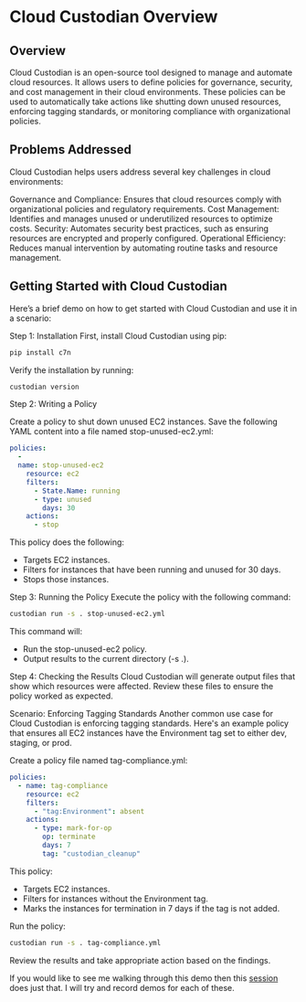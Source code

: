 # Cloud Custodian Overview
## Overview

Cloud Custodian is an open-source tool designed to manage and automate cloud resources. It allows users to define policies for governance, security, and cost management in their cloud environments. These policies can be used to automatically take actions like shutting down unused resources, enforcing tagging standards, or monitoring compliance with organizational policies.

## Problems Addressed
Cloud Custodian helps users address several key challenges in cloud environments:

Governance and Compliance: Ensures that cloud resources comply with organizational policies and regulatory requirements.
Cost Management: Identifies and manages unused or underutilized resources to optimize costs.
Security: Automates security best practices, such as ensuring resources are encrypted and properly configured.
Operational Efficiency: Reduces manual intervention by automating routine tasks and resource management.

## Getting Started with Cloud Custodian
Here’s a brief demo on how to get started with Cloud Custodian and use it in a scenario:

Step 1: Installation
First, install Cloud Custodian using pip:

```bash
pip install c7n
```

Verify the installation by running:

```bash
custodian version
```

Step 2: Writing a Policy

Create a policy to shut down unused EC2 instances. Save the following YAML content into a file named stop-unused-ec2.yml:

```yaml
policies:
  - 
  name: stop-unused-ec2
    resource: ec2
    filters:
      - State.Name: running
      - type: unused
        days: 30
    actions:
      - stop
```

This policy does the following:

- Targets EC2 instances.
- Filters for instances that have been running and unused for 30 days.
- Stops those instances.

Step 3: Running the Policy
Execute the policy with the following command:

```bash
custodian run -s . stop-unused-ec2.yml
```

This command will:

- Run the stop-unused-ec2 policy.
- Output results to the current directory (-s .).

Step 4: Checking the Results
Cloud Custodian will generate output files that show which resources were affected. Review these files to ensure the policy worked as expected.

Scenario: Enforcing Tagging Standards
Another common use case for Cloud Custodian is enforcing tagging standards. Here's an example policy that ensures all EC2 instances have the Environment tag set to either dev, staging, or prod.

Create a policy file named tag-compliance.yml:

```yaml
policies:
  - name: tag-compliance
    resource: ec2
    filters:
      - "tag:Environment": absent
    actions:
      - type: mark-for-op
        op: terminate
        days: 7
        tag: "custodian_cleanup"
```

This policy:

- Targets EC2 instances.
- Filters for instances without the Environment tag.
- Marks the instances for termination in 7 days if the tag is not added.

Run the policy:

```bash
custodian run -s . tag-compliance.yml
```

Review the results and take appropriate action based on the findings.

If you would like to see me walking through this demo then this [session](https://youtu.be/d_brRJhUHEw?si=lwfwjMc_efnLHfpr) does just that. I will try and record demos for each of these. 